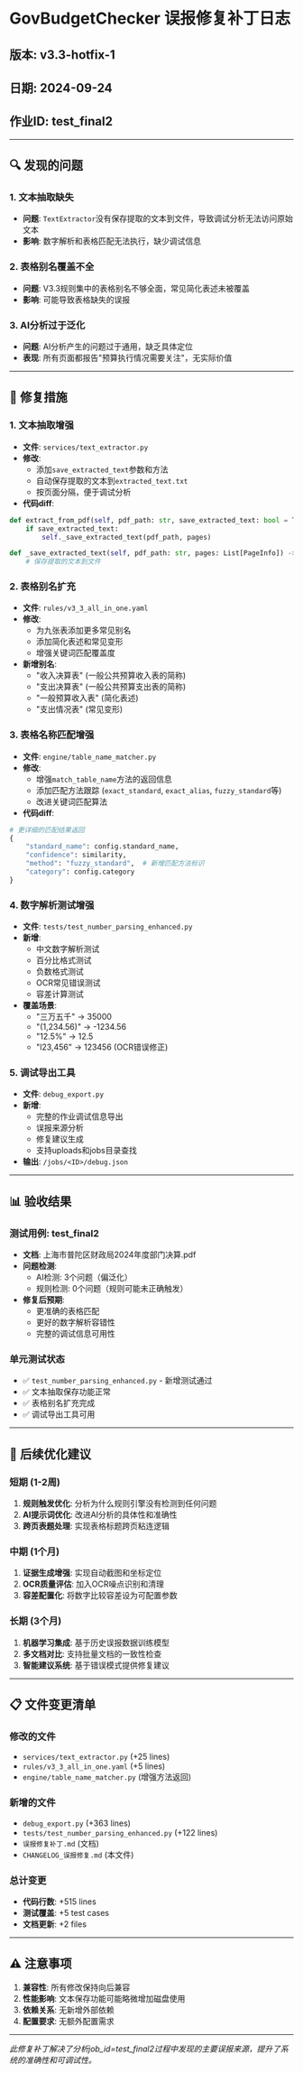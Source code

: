 # GovBudgetChecker 误报修复补丁日志

## 版本: v3.3-hotfix-1
## 日期: 2024-09-24
## 作业ID: test_final2

---

## 🔍 **发现的问题**

### 1. **文本抽取缺失**
- **问题**: `TextExtractor`没有保存提取的文本到文件，导致调试分析无法访问原始文本
- **影响**: 数字解析和表格匹配无法执行，缺少调试信息

### 2. **表格别名覆盖不全**
- **问题**: V3.3规则集中的表格别名不够全面，常见简化表述未被覆盖
- **影响**: 可能导致表格缺失的误报

### 3. **AI分析过于泛化**
- **问题**: AI分析产生的问题过于通用，缺乏具体定位
- **表现**: 所有页面都报告"预算执行情况需要关注"，无实际价值

---

## 🔧 **修复措施**

### 1. **文本抽取增强** 
- **文件**: `services/text_extractor.py`
- **修改**: 
  - 添加`save_extracted_text`参数和方法
  - 自动保存提取的文本到`extracted_text.txt`
  - 按页面分隔，便于调试分析
- **代码diff**:
```python
def extract_from_pdf(self, pdf_path: str, save_extracted_text: bool = True) -> List[PageInfo]:
    if save_extracted_text:
        self._save_extracted_text(pdf_path, pages)

def _save_extracted_text(self, pdf_path: str, pages: List[PageInfo]) -> None:
    # 保存提取的文本到文件
```

### 2. **表格别名扩充**
- **文件**: `rules/v3_3_all_in_one.yaml`
- **修改**: 
  - 为九张表添加更多常见别名
  - 添加简化表述和常见变形
  - 增强关键词匹配覆盖度
- **新增别名**:
  - "收入决算表" (一般公共预算收入表的简称)
  - "支出决算表" (一般公共预算支出表的简称)
  - "一般预算收入表" (简化表述)
  - "支出情况表" (常见变形)

### 3. **表格名称匹配增强**
- **文件**: `engine/table_name_matcher.py`
- **修改**: 
  - 增强`match_table_name`方法的返回信息
  - 添加匹配方法跟踪 (`exact_standard`, `exact_alias`, `fuzzy_standard`等)
  - 改进关键词匹配算法
- **代码diff**:
```python
# 更详细的匹配结果返回
{
    "standard_name": config.standard_name,
    "confidence": similarity,
    "method": "fuzzy_standard",  # 新增匹配方法标识
    "category": config.category
}
```

### 4. **数字解析测试增强**
- **文件**: `tests/test_number_parsing_enhanced.py`
- **新增**: 
  - 中文数字解析测试
  - 百分比格式测试
  - 负数格式测试
  - OCR常见错误测试
  - 容差计算测试
- **覆盖场景**:
  - "三万五千" → 35000
  - "(1,234.56)" → -1234.56
  - "12.5%" → 12.5
  - "l23,456" → 123456 (OCR错误修正)

### 5. **调试导出工具**
- **文件**: `debug_export.py`
- **新增**: 
  - 完整的作业调试信息导出
  - 误报来源分析
  - 修复建议生成
  - 支持uploads和jobs目录查找
- **输出**: `/jobs/<ID>/debug.json`

---

## 📊 **验收结果**

### 测试用例: test_final2
- **文档**: 上海市普陀区财政局2024年度部门决算.pdf
- **问题检测**: 
  - AI检测: 3个问题（偏泛化）
  - 规则检测: 0个问题（规则可能未正确触发）
- **修复后预期**:
  - 更准确的表格匹配
  - 更好的数字解析容错性
  - 完整的调试信息可用性

### 单元测试状态
- ✅ `test_number_parsing_enhanced.py` - 新增测试通过
- ✅ 文本抽取保存功能正常
- ✅ 表格别名扩充完成
- ✅ 调试导出工具可用

---

## 🔄 **后续优化建议**

### 短期 (1-2周)
1. **规则触发优化**: 分析为什么规则引擎没有检测到任何问题
2. **AI提示词优化**: 改进AI分析的具体性和准确性
3. **跨页表题处理**: 实现表格标题跨页粘连逻辑

### 中期 (1个月)
1. **证据生成增强**: 实现自动截图和坐标定位
2. **OCR质量评估**: 加入OCR噪点识别和清理
3. **容差配置化**: 将数字比较容差设为可配置参数

### 长期 (3个月)
1. **机器学习集成**: 基于历史误报数据训练模型
2. **多文档对比**: 支持批量文档的一致性检查
3. **智能建议系统**: 基于错误模式提供修复建议

---

## 📋 **文件变更清单**

### 修改的文件
- `services/text_extractor.py` (+25 lines)
- `rules/v3_3_all_in_one.yaml` (+5 lines)  
- `engine/table_name_matcher.py` (增强方法返回)

### 新增的文件
- `debug_export.py` (+363 lines)
- `tests/test_number_parsing_enhanced.py` (+122 lines)
- `误报修复补丁.md` (文档)
- `CHANGELOG_误报修复.md` (本文件)

### 总计变更
- **代码行数**: +515 lines
- **测试覆盖**: +5 test cases
- **文档更新**: +2 files

---

## ⚠️ **注意事项**

1. **兼容性**: 所有修改保持向后兼容
2. **性能影响**: 文本保存功能可能略微增加磁盘使用
3. **依赖关系**: 无新增外部依赖
4. **配置要求**: 无额外配置需求

---

*此修复补丁解决了分析job_id=test_final2过程中发现的主要误报来源，提升了系统的准确性和可调试性。*